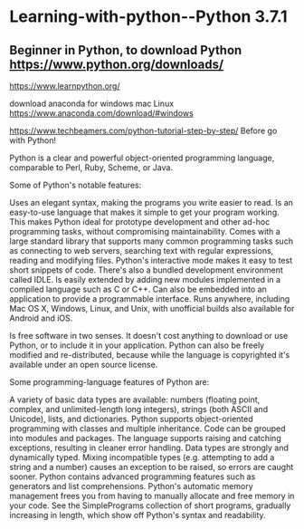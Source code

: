 # Learning-with-python--Python 3.7.1
Beginner in Python, 
to download Python https://www.python.org/downloads/
-------------------------------------------------------------------------------------------------------------------------------
https://www.learnpython.org/

download anaconda for windows mac Linux
https://www.anaconda.com/download/#windows


https://www.techbeamers.com/python-tutorial-step-by-step/
Before go with Python!

Python is a clear and powerful object-oriented programming language, comparable to Perl, Ruby, Scheme, or Java.

Some of Python's notable features:

Uses an elegant syntax, making the programs you write easier to read.
Is an easy-to-use language that makes it simple to get your program working. This makes Python ideal for prototype development and other ad-hoc programming tasks, without compromising maintainability.
Comes with a large standard library that supports many common programming tasks such as connecting to web servers, searching text with regular expressions, reading and modifying files.
Python's interactive mode makes it easy to test short snippets of code. There's also a bundled development environment called IDLE.
Is easily extended by adding new modules implemented in a compiled language such as C or C++.
Can also be embedded into an application to provide a programmable interface.
Runs anywhere, including Mac OS X, Windows, Linux, and Unix, with unofficial builds also available for Android and iOS.

Is free software in two senses. It doesn't cost anything to download or use Python, or to include it in your application. Python can also be freely modified and re-distributed, because while the language is copyrighted it's available under an open source license.

Some programming-language features of Python are:

A variety of basic data types are available: numbers (floating point, complex, and unlimited-length long integers), strings (both ASCII and Unicode), lists, and dictionaries.
Python supports object-oriented programming with classes and multiple inheritance.
Code can be grouped into modules and packages.
The language supports raising and catching exceptions, resulting in cleaner error handling.
Data types are strongly and dynamically typed. Mixing incompatible types (e.g. attempting to add a string and a number) causes an exception to be raised, so errors are caught sooner.
Python contains advanced programming features such as generators and list comprehensions.
Python's automatic memory management frees you from having to manually allocate and free memory in your code.
See the SimplePrograms collection of short programs, gradually increasing in length, which show off Python's syntax and readability.
